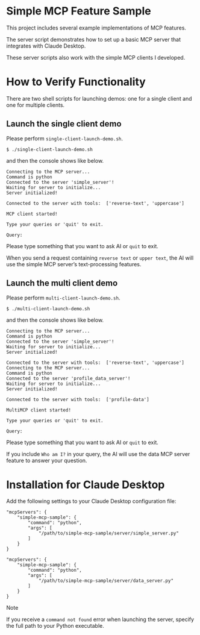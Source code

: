# Simple MCP Feature Sample

This project includes several example implementations of MCP features.

The server script demonstrates how to set up a basic MCP server that integrates with Claude Desktop.

These server scripts also work with the simple MCP clients I developed.

# How to Verify Functionality

There are two shell scripts for launching demos: one for a single client and one for multiple clients.


## Launch the single client demo

Please perform `single-client-launch-demo.sh`.

```shell
$ ./single-client-launch-demo.sh
```

and then the console shows like below.

```console
Connecting to the MCP server...
Command is python
Connected to the server 'simple_server'!
Waiting for server to initialize...
Server initialized!

Connected to the server with tools:  ['reverse-text', 'uppercase']

MCP client started!

Type your queries or 'quit' to exit.

Query:
```

Please type something that you want to ask AI or `quit` to exit.

When you send a request containing `reverse text` or `upper text`, the AI will use the simple MCP server’s text-processing features.


## Launch the multi client demo

Please perform `multi-client-launch-demo.sh`.

```shell
$ ./multi-client-launch-demo.sh
```

and then the console shows like below.

```console
Connecting to the MCP server...
Command is python
Connected to the server 'simple_server'!
Waiting for server to initialize...
Server initialized!

Connected to the server with tools:  ['reverse-text', 'uppercase']
Connecting to the MCP server...
Command is python
Connected to the server 'profile_data_server'!
Waiting for server to initialize...
Server initialized!

Connected to the server with tools:  ['profile-data']

MultiMCP client started!

Type your queries or 'quit' to exit.

Query:
```

Please type something that you want to ask AI or `quit` to exit.

If you include `Who am I?` in your query, the AI will use the data MCP server feature to answer your question.


# Installation for Claude Desktop

Add the following settings to your Claude Desktop configuration file:

```json:for simple server
"mcpServers": {
    "simple-mcp-sample": {
        "command": "python",
        "args": [
            "/path/to/simple-mcp-sample/server/simple_server.py"
        ]
    }
}
```

```json:for data server
"mcpServers": {
    "simple-mcp-sample": {
        "command": "python",
        "args": [
            "/path/to/simple-mcp-sample/server/data_server.py"
        ]
    }
}
```

> [!NOTE]
> If you receive a `command not found` error when launching the server, specify the full path to your Python executable.